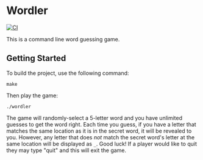 # Wordler
[![CI](https://github.com/jtmacoco/Wordler/actions/workflows/main.yml/badge.svg)](https://github.com/jtmacoco/Wordler/actions/workflows/main.yml)

This is a command line word guessing game.

## Getting Started

To build the project, use the following command:

```
make
```

Then play the game:

```
./wordler
```

The game will randomly-select a 5-letter word and you have unlimited guesses to get the word right. Each time you guess, if you have a letter that matches the same location as it is in the secret word, it will be revealed to you. However, any letter that does *not* match the secret word's letter at the same location will be displayed as `_`. Good luck! 
If a player would like to quit they may type "quit" and this will exit the game.
